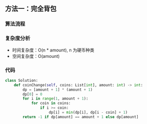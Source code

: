 ## 方法一：完全背包

### 算法流程



### 复杂度分析

* 时间复杂度：O(n * amount), n 为硬币种类
* 空间复杂度：O(amount)

### 代码

``` python
class Solution:
    def coinChange(self, coins: List[int], amount: int) -> int:
        dp = [amount + 1] * (amount + 1)
        dp[0] = 0
        for i in range(1, amount + 1):
            for coin in coins:
                if i >= coin:
                    dp[i] = min(dp[i], dp[i - coin] + 1)
        return -1 if dp[amount] == amount + 1 else dp[amount]
```


